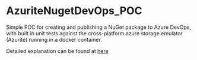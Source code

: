 # AzuriteNugetDevOps_POC
Simple POC for creating and publishing a NuGet package to Azure DevOps, with built in unit tests against the cross-platform azure storage emulator (Azurite) running in a docker container.

Detailed explanation can be found at [here](https://www.ledjonbehluli.com/posts/feb_9_21/)
